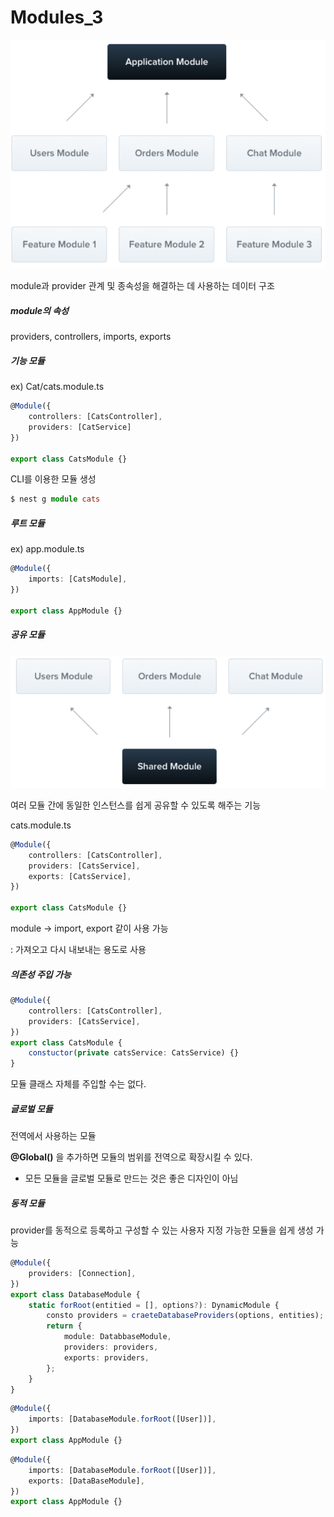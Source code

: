 # Modules_3

![Modules_img](./Modules_img.png)

module과 provider 관계 및 종속성을 해결하는 데 사용하는 데이터 구조



##### module의 속성

providers, controllers, imports, exports



##### 기능 모듈

ex) Cat/cats.module.ts

```typescript
@Module({
	controllers: [CatsController],
	providers: [CatService]
})

export class CatsModule {}
```

CLI를 이용한 모듈 생성

```typescript
$ nest g module cats
```



##### 루트 모듈

ex) app.module.ts

```typescript
@Module({
	imports: [CatsModule],
})

export class AppModule {}
```



##### 공유 모듈

![Modules_img2](./Modules_img2.png)

여러 모듈 간에 동일한 인스턴스를 쉽게 공유할 수 있도록 해주는 기능

cats.module.ts

```typescript
@Module({
	controllers: [CatsController],
	providers: [CatsService],
	exports: [CatsService],
})

export class CatsModule {}
```

module -> import, export 같이 사용 가능

: 가져오고 다시 내보내는 용도로 사용



##### 의존성 주입 가능

```typescript
@Module({
	controllers: [CatsController],
	providers: [CatsService],
})
export class CatsModule {
	constuctor(private catsService: CatsService) {}
}
```

모듈 클래스 자체를 주입할 수는 없다.



##### 글로벌 모듈

전역에서 사용하는 모듈

**@Global()** 을 추가하면 모듈의 범위를 전역으로 확장시킬 수 있다.

- 모든 모듈을 글로벌 모듈로 만드는 것은 좋은 디자인이 아님



##### 동적 모듈

provider를 동적으로 등록하고 구성할 수 있는 사용자 지정 가능한 모듈을 쉽게 생성 가능

```typescript
@Module({
	providers: [Connection],
})
export class DatabaseModule {
	static forRoot(entitied = [], options?): DynamicModule {
		consto providers = craeteDatabaseProviders(options, entities);
		return {
			module: DatabbaseModule,
			providers: providers,
			exports: providers,
		};
	}
}
```

```typescript
@Module({
	imports: [DatabaseModule.forRoot([User])],
})
export class AppModule {}
```

```typescript
@Module({
	imports: [DatabaseModule.forRoot([User])],
	exports: [DataBaseModule],
})
export class AppModule {}
```


